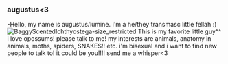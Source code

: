 ### augustus<3

-Hello, my name is augustus/lumine. I'm a he/they transmasc little fellah :) 
![BaggyScentedIchthyostega-size_restricted](https://user-images.githubusercontent.com/106342847/170759331-bd0582dc-4d91-46c2-95b5-4cbaa6d4fb2a.gif)
This is my favorite little guy^^ i love opossums! please talk to me! my interests are animals, anatomy in animals, moths, spiders, SNAKES!! etc. i'm bisexual and i want to find new people to talk to! it could be you!!!! send me a whisper<3
<!--
**banesworld/banesworld** is a ✨ _special_ ✨ repository because its `README.md` (this file) appears on your GitHub profile.

Here are some ideas to get you started:

- 🔭 I’m currently working on ...
- 🌱 I’m currently learning ...
- 👯 I’m looking to collaborate on ...
- 🤔 I’m looking for help with ...
- 💬 Ask me about ...
- 📫 How to reach me: ...
- 😄 Pronouns: ...
- ⚡ Fun fact: ...
-->
